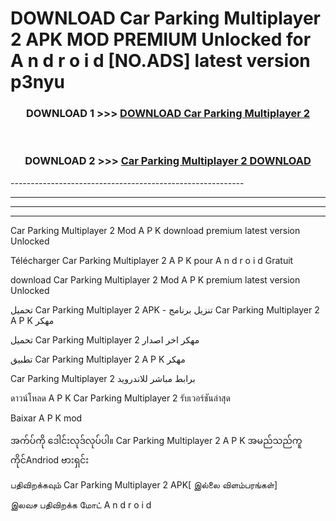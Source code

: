 # DOWNLOAD Car Parking Multiplayer 2  APK MOD PREMIUM Unlocked for A n d r o i d [NO.ADS] latest version p3nyu 



<div align="center">

<h3>DOWNLOAD 1 >>> <a href="https://getmod2.web.app/?judul=Car Parking Multiplayer 2 ">DOWNLOAD Car Parking Multiplayer 2 </a></h3><br>

<h3>DOWNLOAD 2 >>> <a href="https://getmod2.web.app/?judul=Car Parking Multiplayer 2 ">Car Parking Multiplayer 2  DOWNLOAD </a></h3>

</div>
----------------------------------------------------------

----------------------------------------------------------

----------------------------------------------------------

----------------------------------------------------------

Car Parking Multiplayer 2  Mod A P K download premium latest version Unlocked

Télécharger Car Parking Multiplayer 2  A P K pour A n d r o i d Gratuit

download Car Parking Multiplayer 2  Mod A P K premium latest version Unlocked

تحميل Car Parking Multiplayer 2  APK - تنزيل برنامج Car Parking Multiplayer 2  A P K مهكر

تحميل Car Parking Multiplayer 2  مهكر اخر اصدار

تطبيق Car Parking Multiplayer 2  A P K مهكر

Car Parking Multiplayer 2  برابط مباشر للاندرويد

ดาวน์โหลด A P K Car Parking Multiplayer 2  รับเวอร์ชันล่าสุด

Baixar A P K mod

အက်ပ်ကို ဒေါင်းလုဒ်လုပ်ပါ။ Car Parking Multiplayer 2  A P K အမည်သည်ကူကိုင်Andriod ဗားရှင်း

பதிவிறக்கவும் Car Parking Multiplayer 2  APK[ இல்லை விளம்பரங்கள்] 
 
இலவச பதிவிறக்க மோட் A n d r o i d



